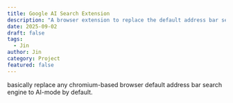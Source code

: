 ```yaml
---
title: Google AI Search Extension
description: "A browser extension to replace the default address bar search engine to AI-mode."
date: 2025-09-02
draft: false
tags:
  - Jin
author: Jin
category: Project
featured: false
---
```


basically replace any chromium-based browser default address bar search engine to AI-mode by default.
